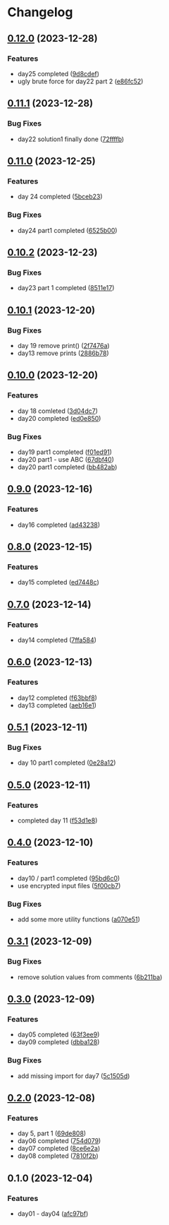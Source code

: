 # Changelog

## [0.12.0](https://github.com/fretboarder/aoc23/compare/v0.11.1...v0.12.0) (2023-12-28)


### Features

* day25 completed ([9d8cdef](https://github.com/fretboarder/aoc23/commit/9d8cdefb86552d977b7503c947fa01bd4a3f6390))
* ugly brute force for day22 part 2 ([e86fc52](https://github.com/fretboarder/aoc23/commit/e86fc520c3e2d5e9ef576bb5ca345785b38aaae2))

## [0.11.1](https://github.com/fretboarder/aoc23/compare/v0.11.0...v0.11.1) (2023-12-28)


### Bug Fixes

* day22 solution1 finally done ([72ffffb](https://github.com/fretboarder/aoc23/commit/72ffffb42eb79e475e64f65570890a69fc3cc203))

## [0.11.0](https://github.com/fretboarder/aoc23/compare/v0.10.2...v0.11.0) (2023-12-25)


### Features

* day 24 completed ([5bceb23](https://github.com/fretboarder/aoc23/commit/5bceb23796c90dc43666a0196a27a310a1c1e9a6))


### Bug Fixes

* day24 part1 completed ([6525b00](https://github.com/fretboarder/aoc23/commit/6525b00ef237092f3243802d275b0598896ef200))

## [0.10.2](https://github.com/fretboarder/aoc23/compare/v0.10.1...v0.10.2) (2023-12-23)


### Bug Fixes

* day23 part 1 completed ([8511e17](https://github.com/fretboarder/aoc23/commit/8511e172e50f073669f4af1fe0c39624eb19303d))

## [0.10.1](https://github.com/fretboarder/aoc23/compare/v0.10.0...v0.10.1) (2023-12-20)


### Bug Fixes

* day 19 remove print() ([2f7476a](https://github.com/fretboarder/aoc23/commit/2f7476a0a394ac3b9c8a0df7612c901db93d9945))
* day13 remove prints ([2886b78](https://github.com/fretboarder/aoc23/commit/2886b7861dd06071f276b5c65068c52539eeb9ce))

## [0.10.0](https://github.com/fretboarder/aoc23/compare/v0.9.0...v0.10.0) (2023-12-20)


### Features

* day 18 comleted ([3d04dc7](https://github.com/fretboarder/aoc23/commit/3d04dc70975e0248b963a1faf650213fb5e1cd33))
* day20 completed ([ed0e850](https://github.com/fretboarder/aoc23/commit/ed0e8505b37762722ae1cdef5f48147d307ffe3b))


### Bug Fixes

* day19 part1 completed ([f01ed91](https://github.com/fretboarder/aoc23/commit/f01ed91b3f5d49d7f47708b0d4d7b27775ce318a))
* day20 part1 - use ABC ([67dbf40](https://github.com/fretboarder/aoc23/commit/67dbf4038b6db5807015dc441fb324df4d4268e8))
* day20 part1 completed ([bb482ab](https://github.com/fretboarder/aoc23/commit/bb482ababda688a064cb29315ffd77e1f1e8d7c6))

## [0.9.0](https://github.com/fretboarder/aoc23/compare/v0.8.0...v0.9.0) (2023-12-16)


### Features

* day16 completed ([ad43238](https://github.com/fretboarder/aoc23/commit/ad43238aa6aa9674dbfb8a0c5c6d334a725a4360))

## [0.8.0](https://github.com/fretboarder/aoc23/compare/v0.7.0...v0.8.0) (2023-12-15)


### Features

* day15 completed ([ed7448c](https://github.com/fretboarder/aoc23/commit/ed7448c8a9e37614e9ce44b1ebb84f813f406746))

## [0.7.0](https://github.com/fretboarder/aoc23/compare/v0.6.0...v0.7.0) (2023-12-14)


### Features

* day14 completed ([7ffa584](https://github.com/fretboarder/aoc23/commit/7ffa584ed82e2542c8b6c7ccf09bc2b91795a453))

## [0.6.0](https://github.com/fretboarder/aoc23/compare/v0.5.1...v0.6.0) (2023-12-13)


### Features

* day12 completed ([f63bbf8](https://github.com/fretboarder/aoc23/commit/f63bbf8ae5ffb1bf8175f155a150130631dc1985))
* day13 completed ([aeb16e1](https://github.com/fretboarder/aoc23/commit/aeb16e1823091080b3ebb107ae9c7be2633ee74a))

## [0.5.1](https://github.com/fretboarder/aoc23/compare/v0.5.0...v0.5.1) (2023-12-11)


### Bug Fixes

* day 10 part1 completed ([0e28a12](https://github.com/fretboarder/aoc23/commit/0e28a120b755d389ed4cc295fa8b471a6158df44))

## [0.5.0](https://github.com/fretboarder/aoc23/compare/v0.4.0...v0.5.0) (2023-12-11)


### Features

* completed day 11 ([f53d1e8](https://github.com/fretboarder/aoc23/commit/f53d1e86e976a3beda02661d6ecf9211aa878f73))

## [0.4.0](https://github.com/fretboarder/aoc23/compare/v0.3.1...v0.4.0) (2023-12-10)


### Features

* day10 / part1 completed ([95bd6c0](https://github.com/fretboarder/aoc23/commit/95bd6c062cc576834f3f2d83a69f7be75e0c8816))
* use encrypted input files ([5f00cb7](https://github.com/fretboarder/aoc23/commit/5f00cb7dc41b7856e310f209c1b8261ba7ffaa66))


### Bug Fixes

* add some more utility functions ([a070e51](https://github.com/fretboarder/aoc23/commit/a070e5146dd339d01c3a8e4952634a37302c302a))

## [0.3.1](https://github.com/fretboarder/aoc23/compare/v0.3.0...v0.3.1) (2023-12-09)


### Bug Fixes

* remove solution values from comments ([6b211ba](https://github.com/fretboarder/aoc23/commit/6b211ba6b98ae66ab6e66866e289cdfa76b7a986))

## [0.3.0](https://github.com/fretboarder/aoc23/compare/v0.2.0...v0.3.0) (2023-12-09)


### Features

* day05 completed ([63f3ee9](https://github.com/fretboarder/aoc23/commit/63f3ee9d69f58845aa1cda14ed95881c795164a5))
* day09 completed ([dbba128](https://github.com/fretboarder/aoc23/commit/dbba12834f5ff9b9e5ade2715fde91464bdea2ea))


### Bug Fixes

* add missing import for day7 ([5c1505d](https://github.com/fretboarder/aoc23/commit/5c1505d1f428dff8f56624b935b73e9df8fa11c1))

## [0.2.0](https://github.com/fretboarder/aoc23/compare/v0.1.0...v0.2.0) (2023-12-08)


### Features

* day 5, part 1 ([69de808](https://github.com/fretboarder/aoc23/commit/69de808f22885fd213e8cd7682a95c27294b1acd))
* day06 completed ([754d079](https://github.com/fretboarder/aoc23/commit/754d079912dfdec2a24c334e802426050d85404b))
* day07 completed ([8ce6e2a](https://github.com/fretboarder/aoc23/commit/8ce6e2ac482c6a07ebb81c0305ce47265511dce6))
* day08 completed ([7810f2b](https://github.com/fretboarder/aoc23/commit/7810f2b6f756715a8ba781c3b0f661e025618be6))

## 0.1.0 (2023-12-04)


### Features

* day01 - day04 ([afc97bf](https://github.com/fretboarder/aoc23/commit/afc97bf1c0000d90dcdb8f11ad93c1e562283050))
